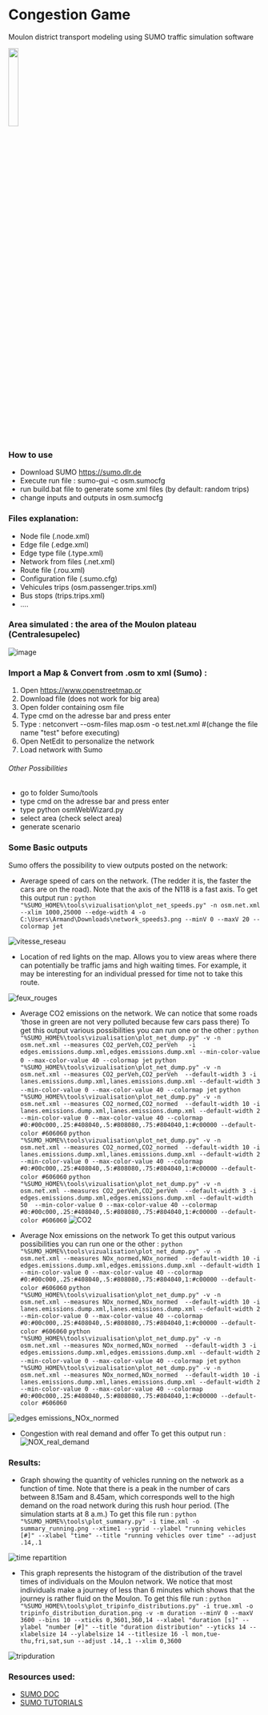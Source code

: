 # Congestion Game
Moulon district transport modeling using SUMO traffic simulation software

<a href="https://sumo.dlr.de/docs"><img width=20% src="https://github.com/eclipse/sumo/blob/master/docs/web/docs/images/sumo-logo.svg"></p></a>

### How to use
- Download SUMO https://sumo.dlr.de
- Execute run file : sumo-gui -c osm.sumocfg
- run build.bat file to generate some xml files (by default: random trips)
- change inputs and outputs in osm.sumocfg

### Files explanation:
- Node file (.node.xml)
- Edge file (.edge.xml)
- Edge type file (.type.xml)
- Network from files (.net.xml)
- Route file (.rou.xml)
- Configuration file (.sumo.cfg)
- Vehicules trips (osm.passenger.trips.xml)
- Bus stops (trips.trips.xml)
- ....

### Area simulated : the area of the Moulon plateau (Centralesupelec)
![image](https://user-images.githubusercontent.com/72650161/105868306-57872400-5ff6-11eb-9796-d487fb2eb0d1.png)

### Import a Map & Convert from .osm to xml (Sumo) :
1) Open https://www.openstreetmap.or
2) Download file (does not work for big area)
3) Open folder containing osm file
4) Type cmd on the adresse bar and press enter
5) Type :  netconvert --osm-files map.osm -o test.net.xml  #(change the file name "test" before executing)
6) Open NetEdit to personalize the network
7) Load network with Sumo

###### Other Possibilities
- go to folder Sumo/tools
- type cmd on the adresse bar and press enter
- type python osmWebWizard.py
- select area (check select area)
- generate scenario

### Some Basic outputs

Sumo offers the possibility to view outputs posted on the network:

- Average speed of cars on the network. (The redder it is, the faster the cars are on the road). Note that the axis of the N118 is a fast axis.
To get this output run : 
`python "%SUMO_HOME%\tools\vizualisation\plot_net_speeds.py" -n osm.net.xml --xlim 1000,25000 --edge-width 4 -o C:\Users\Armand\Downloads\network_speeds3.png --minV 0 --maxV 20 --colormap jet`

![vitesse_reseau](https://user-images.githubusercontent.com/72650161/106245493-cf2e9c00-620c-11eb-997d-9381d6ccb606.png)

- Location of red lights on the map. Allows you to view areas where there can potentially be traffic jams and high waiting times. For example, it may be interesting for an individual pressed for time not to take this route.

![feux_rouges](https://user-images.githubusercontent.com/72650161/106442537-a9f39500-647b-11eb-93e5-d754b38f677b.png)

- Average CO2 emissions on the network. We can notice that some roads ‘those in green are not very polluted because few cars pass there)
To get this output various possibilities you can run one or the other : 
`python "%SUMO_HOME%\tools\vizualisation\plot_net_dump.py" -v -n osm.net.xml --measures CO2_perVeh,CO2_perVeh   -i edges.emissions.dump.xml,edges.emissions.dump.xml --min-color-value 0 --max-color-value 40 --colormap jet`
`python "%SUMO_HOME%\tools\vizualisation\plot_net_dump.py" -v -n osm.net.xml --measures CO2_perVeh,CO2_perVeh  --default-width 3 -i lanes.emissions.dump.xml,lanes.emissions.dump.xml --default-width 3  --min-color-value 0 --max-color-value 40 --colormap jet`
`python "%SUMO_HOME%\tools\vizualisation\plot_net_dump.py" -v -n osm.net.xml --measures CO2_normed,CO2_normed  --default-width 10 -i lanes.emissions.dump.xml,lanes.emissions.dump.xml --default-width 2 --min-color-value 0 --max-color-value 40 --colormap #0:#00c000,.25:#408040,.5:#808080,.75:#804040,1:#c00000 --default-color #606060`
`python "%SUMO_HOME%\tools\vizualisation\plot_net_dump.py" -v -n osm.net.xml --measures CO2_normed,CO2_normed  --default-width 10 -i lanes.emissions.dump.xml,lanes.emissions.dump.xml --default-width 2 --min-color-value 0 --max-color-value 40 --colormap #0:#00c000,.25:#408040,.5:#808080,.75:#804040,1:#c00000 --default-color #606060`
`python "%SUMO_HOME%\tools\vizualisation\plot_net_dump.py" -v -n osm.net.xml --measures CO2_perVeh,CO2_perVeh  --default-width 3 -i edges.emissions.dump.xml,edges.emissions.dump.xml --default-width 50  --min-color-value 0 --max-color-value 40 --colormap #0:#00c000,.25:#408040,.5:#808080,.75:#804040,1:#c00000 --default-color #606060`
![CO2](https://user-images.githubusercontent.com/72650161/106442598-bed02880-647b-11eb-8ce3-2894abfa5b8e.png)

- Average Nox emissions on the network
To get this output various possibilities you can run one or the other : 
`python "%SUMO_HOME%\tools\vizualisation\plot_net_dump.py" -v -n osm.net.xml --measures NOx_normed,NOx_normed  --default-width 10 -i edges.emissions.dump.xml,edges.emissions.dump.xml --default-width 1  --min-color-value 0 --max-color-value 40 --colormap #0:#00c000,.25:#408040,.5:#808080,.75:#804040,1:#c00000 --default-color #606060`
`python "%SUMO_HOME%\tools\vizualisation\plot_net_dump.py" -v -n osm.net.xml --measures NOx_normed,NOx_normed  --default-width 10 -i lanes.emissions.dump.xml,lanes.emissions.dump.xml --default-width 2 --min-color-value 0 --max-color-value 40 --colormap #0:#00c000,.25:#408040,.5:#808080,.75:#804040,1:#c00000 --default-color #606060`
`python "%SUMO_HOME%\tools\vizualisation\plot_net_dump.py" -v -n osm.net.xml --measures NOx_normed,NOx_normed  --default-width 3 -i edges.emissions.dump.xml,edges.emissions.dump.xml --default-width 2  --min-color-value 0 --max-color-value 40 --colormap jet`
`python "%SUMO_HOME%\tools\vizualisation\plot_net_dump.py" -v -n osm.net.xml --measures NOx_normed,NOx_normed  --default-width 10 -i lanes.emissions.dump.xml,lanes.emissions.dump.xml --default-width 2 --min-color-value 0 --max-color-value 40 --colormap #0:#00c000,.25:#408040,.5:#808080,.75:#804040,1:#c00000 --default-color #606060`

![edges emissions_NOx_normed](https://user-images.githubusercontent.com/72650161/106442749-f048f400-647b-11eb-9e8f-f5ee34589247.png)

- Congestion with real demand and offer 
To get this output run : 
![NOX_real_demand](https://user-images.githubusercontent.com/72650161/106442837-0fe01c80-647c-11eb-8a97-5055e188dc6e.png)


### Results:
- Graph showing the quantity of vehicles running on the network as a function of time. Note that there is a peak in the number of cars between 8.15am and 8.45am, which corresponds well to the high demand on the road network during this rush hour period. (The simulation starts at 8 a.m.)
To get this file run :
`python "%SUMO_HOME%\tools\plot_summary.py" -i time.xml -o summary_running.png --xtime1 --ygrid --ylabel "running vehicles [#]" --xlabel "time" --title "running vehicles over time" --adjust .14,.1` 

![time repartition](https://user-images.githubusercontent.com/72650161/106441773-c04d2100-647a-11eb-8a52-82e3ca2ee8ad.png)

- This graph represents the histogram of the distribution of the travel times of individuals on the Moulon network. We notice that most individuals make a journey of less than 6 minutes which shows that the journey is rather fluid on the Moulon.
To get this file run : 
`python "%SUMO_HOME%\tools\plot_tripinfo_distributions.py" -i true.xml -o tripinfo_distribution_duration.png -v -m duration --minV 0 --maxV 3600 --bins 10 --xticks 0,3601,360,14 --xlabel "duration [s]" --ylabel "number [#]" --title "duration distribution" --yticks 14 --xlabelsize 14 --ylabelsize 14 --titlesize 16 -l mon,tue-thu,fri,sat,sun --adjust .14,.1 --xlim 0,3600`

![tripduration](https://user-images.githubusercontent.com/72650161/106441804-cc38e300-647a-11eb-8845-b4ec38a4e537.png)


### Resources used:
- [SUMO DOC](https://sumo.dlr.de/docs)
- [SUMO TUTORIALS](https://sumo.dlr.de/docs/Tutorials.html)



